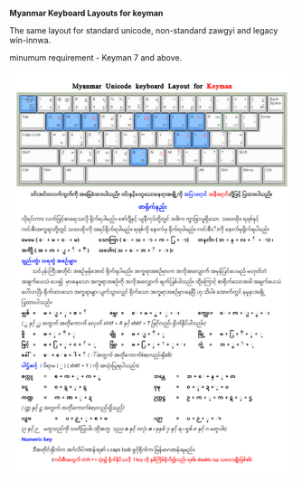 __Myanmar Keyboard Layouts for keyman__

The same layout for standard unicode, non-standard zawgyi and legacy  win-innwa.

minumum requirement - Keyman 7 and above.

![](https://github.com/pndaza/myanmar-unicode-keyboard-layout/raw/master/keyboard_layout.png)
